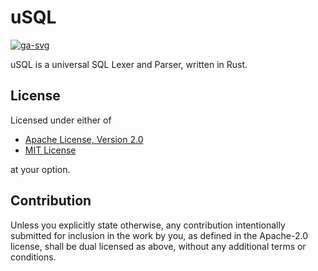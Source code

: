 # uSQL

[![ga-svg]][ga-url]

[ga-svg]: https://github.com/koushiro/usql/workflows/test/badge.svg
[ga-url]: https://github.com/koushiro/usql/actions

uSQL is a universal SQL Lexer and Parser, written in Rust.

## License

Licensed under either of

- [Apache License, Version 2.0](LICENSE-APACHE)
- [MIT License](LICENSE-MIT)

at your option.

## Contribution

Unless you explicitly state otherwise, any contribution intentionally submitted
for inclusion in the work by you, as defined in the Apache-2.0 license, shall be
dual licensed as above, without any additional terms or conditions.
